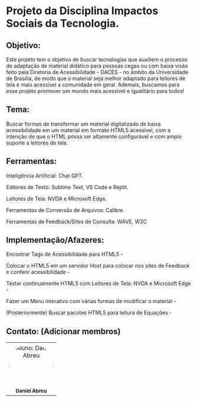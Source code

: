 # Projeto da Disciplina Impactos Sociais da Tecnologia.

## Objetivo:

Este projeto tem o objetivo de buscar tecnologias que auxiliem o processo de adaptação de material didático para pessoas cegas ou com baixa visão feito pela Diretoria de Acessibilidade - DACES - no âmbito da Universidade de Brasília, de modo que o material seja melhor adaptado para leitores de tela e mais acessível a comunidade em geral. Ademais, buscamos para esse projeto promover um mundo mais acessível e igualitário para todos!

## Tema:

Buscar formas de transformar um material digitalizado de baixa acessibilidade em um material em formato HTML5 acessível, com a intenção de que o HTML possa ser altamente configurável e com amplo suporte a leitores de tela.

## Ferramentas:

Inteligência Artificial: Chat GPT.

Editores de Texto: Sublime Text, VS Code e Replit.

Leitores de Tela: NVDA e Microsoft Edge.

Ferramentas de Conversão de Arquivos: Calibre.

Ferramentas de Feedback/Sites de Consulta: WAVE, W3C

## Implementação/Afazeres:

Encontrar Tags de Acessibilidade para HTML5 - 

Colocar o HTML5 em um servidor Host para colocar nos sites de Feedback e conferir acessibilidade -

Testar continuamente HTML5 com Leitores de Tela: NVDA e Microsoft Edge -

Fazer um Menu interativo com várias formas de modificar o material -

(Posteriormente) Buscar pacotes HTML5 para leitura de Equações -

## Contato: (Adicionar membros)
<table>
  <tr>
    <td align="center">
    <a href="https://github.com/DaniellAbreu">
    <img style="border-radius: 50%;" 
    src="https://github.com/DaniellAbreu.png" 
    width="120;" 
    alt="Aluno: Daniel Abreu"/>
    <br />
    <sub><b>Daniel Abreu</b></sub></a>
    <br />
    </td>
  </tr>
</table>